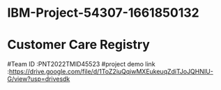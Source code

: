 # IBM-Project-54307-1661850132
# Customer Care Registry
#Team ID :PNT2022TMID45523
#project demo link :https://drive.google.com/file/d/1ToZ2iuQqiwMXEukeuqZdiTJoJQHNIU-G/view?usp=drivesdk
